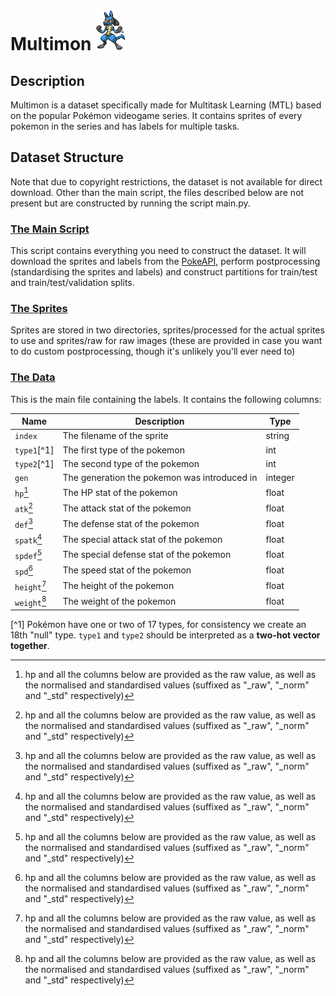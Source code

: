 # Multimon ![](lucario.png)

## Description
Multimon is a dataset specifically made for Multitask Learning (MTL) based on the popular Pokémon videogame series. It contains sprites of every pokemon in the series and has labels for multiple tasks.

## Dataset Structure
Note that due to copyright restrictions, the dataset is not available for direct download. Other than the main script, the files described below are not present but are constructed by running the script main.py.

### [The Main Script](main.py)
This script contains everything you need to construct the dataset. It will download the sprites and labels from the [PokeAPI](https://pokeapi.co/), perform postprocessing (standardising the sprites and labels) and construct partitions for train/test and train/test/validation splits.

### [The Sprites](sprites/)
Sprites are stored in two directories, sprites/processed for the actual sprites to use and sprites/raw for raw images (these are provided in case you want to do custom postprocessing, though it's unlikely you'll ever need to)

### [The Data](data.csv)
This is the main file containing the labels. It contains the following columns:

| Name         | Description                                  | Type    | 
|--------------|----------------------------------------------|---------|
| `index`      | The filename of the sprite                   | string  |
| `type1`[^1]  | The first type of the pokemon                | int     |
| `type2`[^1]  | The second type of the pokemon               | int     |
| `gen`        | The generation the pokemon was introduced in | integer |
| `hp`[^2]     | The HP stat of the pokemon                   | float   |
| `atk`[^2]    | The attack stat of the pokemon               | float   |
| `def`[^2]    | The defense stat of the pokemon              | float   |
| `spatk`[^2]  | The special attack stat of the pokemon       | float   |
| `spdef`[^2]  | The special defense stat of the pokemon      | float   | 
| `spd`[^2]    | The speed stat of the pokemon                | float   |
| `height`[^2] | The height of the pokemon                    | float   |
| `weight`[^2] | The weight of the pokemon                    | float   |

[^1] Pokémon have one or two of 17 types, for consistency we create an 18th "null" type. `type1` and `type2` should be interpreted as a **two-hot vector together**.

[^2]: hp and all the columns below are provided as the raw value, as well as the normalised and standardised values (suffixed as "_raw", "_norm" and "_std" respectively)